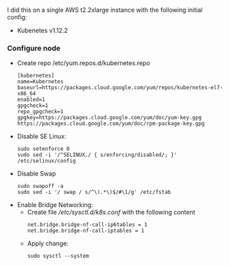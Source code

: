I did this on a single AWS t2.2xlarge instance with the following initial config:
* Kubenetes v1.12.2

### Configure node
* Create repo /etc/yum.repos.d/kubernetes.repo
    ```
    [kubernetes]
    name=Kubernetes
    baseurl=https://packages.cloud.google.com/yum/repos/kubernetes-el7-x86_64
    enabled=1
    gpgcheck=1
    repo_gpgcheck=1
    gpgkey=https://packages.cloud.google.com/yum/doc/yum-key.gpg https://packages.cloud.google.com/yum/doc/rpm-package-key.gpg
    ```
* Disable SE Linux: 
    ```
    sudo setenforce 0
    sudo sed -i '/^SELINUX./ { s/enforcing/disabled/; }' /etc/selinux/config
    ```
* Disable Swap
    ```
    sudo swapoff -a
    sudo sed -i '/ swap / s/^\(.*\)$/#\1/g' /etc/fstab
    ```
* Enable Bridge Networking:
  * Create file */etc/sysctl.d/k8s.conf* with the following content
    ```
    net.bridge.bridge-nf-call-ip6tables = 1
	net.bridge.bridge-nf-call-iptables = 1
    ```
  * Apply change:
    ```
    sudo sysctl --system
    ```